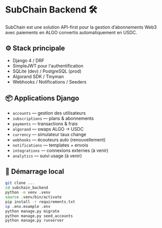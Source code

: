 # SubChain Backend 🛠️

SubChain est une solution API-first pour la gestion d’abonnements Web3 avec paiements en ALGO convertis automatiquement en USDC.

## ⚙️ Stack principale

- Django 4 / DRF
- SimpleJWT pour l'authentification
- SQLite (dev) / PostgreSQL (prod)
- Algorand SDK / Tinyman
- Webhooks / Notifications / Seeders

## 📦 Applications Django

- `accounts` — gestion des utilisateurs
- `subscriptions` — plans & abonnements
- `payments` — transactions & frais
- `algorand` — swaps ALGO → USDC
- `currency` — simulateur taux change
- `webhooks` — écouteurs auto (renouvellement)
- `notifications` — templates + envois
- `integrations` — connexions externes (à venir)
- `analytics` — suivi usage (à venir)

## 🚀 Démarrage local

```bash
git clone ...
cd subchain_backend
python -m venv .venv
source .venv/bin/activate
pip install -r requirements.txt
cp .env.example .env
python manage.py migrate
python manage.py seed_accounts
python manage.py runserver
